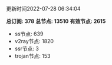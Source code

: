 更新时间2022-07-28 06:34:04

**总订阅: 378**
**总节点: 13510**
**有效节点: 2615**
- ss节点: 639
- v2ray节点: 1820
- ssr节点: 3
- trojan节点: 153
